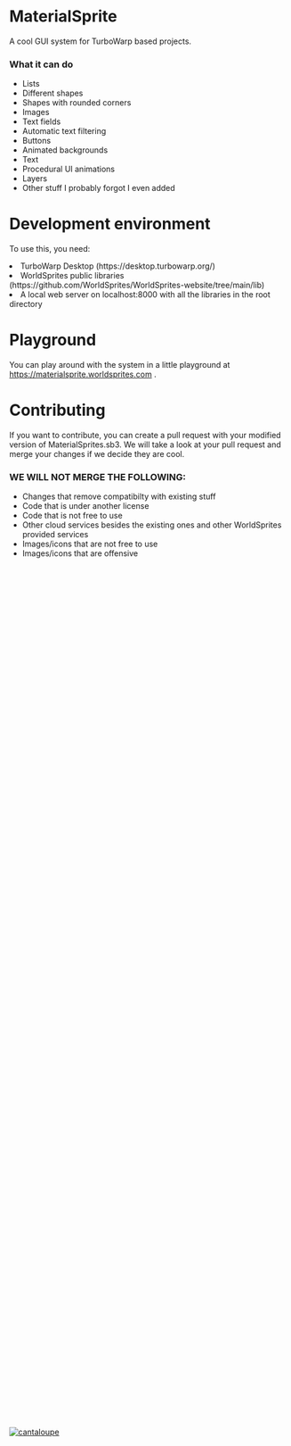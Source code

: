 # MaterialSprite
A cool GUI system for TurboWarp based projects.
### What it can do
<ul>
  <li>Lists</li>
  <li>Different shapes</li>
  <li>Shapes with rounded corners</li>
  <li>Images</li>
  <li>Text fields</li>
  <li>Automatic text filtering</li>
  <li>Buttons</li>
  <li>Animated backgrounds</li>
  <li>Text</li>
  <li>Procedural UI animations</li>
  <li>Layers</li>
  <li>Other stuff I probably forgot I even added</li>
</ul>

# Development environment
To use this, you need:
<li>TurboWarp Desktop (https://desktop.turbowarp.org/)</li>
<li>WorldSprites public libraries (https://github.com/WorldSprites/WorldSprites-website/tree/main/lib)</li>
<li>A local web server on localhost:8000 with all the libraries in the root directory</li>

# Playground
You can play around with the system in a little playground at https://materialsprite.worldsprites.com .

# Contributing
If you want to contribute, you can create a pull request with your modified version of MaterialSprites.sb3. We will take a look at your pull request and merge your changes if we decide they are cool.

### WE WILL NOT MERGE THE FOLLOWING:
<ul>
  <li>Changes that remove compatibilty with existing stuff</li>
  <li>Code that is under another license</li>
  <li>Code that is not free to use</li>
  <li>Other cloud services besides the existing ones and other WorldSprites provided services</li>
  <li>Images/icons that are not free to use</li>
  <li>Images/icons that are offensive</li>
</ul>

<br>
<br>
<br>
<br>
<br>
<br>
<br>
<br>
<br>
<br>
<br>
<br>
<br>
<br>
<br>
<br>
<br>
<br>
<br>
<br>
<br>
<br>
<br>
<br>
<br>
<br>
<br>
<br>
<br>
<br>
<br>
<br>
<br>
<br>
<br>
<br>
<br>
<br>
<br>
<br>
<br>
<br>
<br>
<br>
<br>
<br>
<br>
<br>
<br>
<br>
<br>
<br>
<br>
<br>
<br>
<br>
<br>
<br>
<br>
<br>
<br>
<br>
<br>
<br>
<br>
<br>
<br>
<br>
<br>
<br>
<br>
<br>
<br>
<br>
<br>
<br>
<br>
<br>
<br>
<br>
<br>
<br>
<br>
<br>
<br>
<br>
<br>
<br>
<br>
<br>

[![cantaloupe](https://img.youtube.com/vi/mYiBdMnIT88/0.jpg)](https://www.youtube.com/watch?v=mYiBdMnIT88)